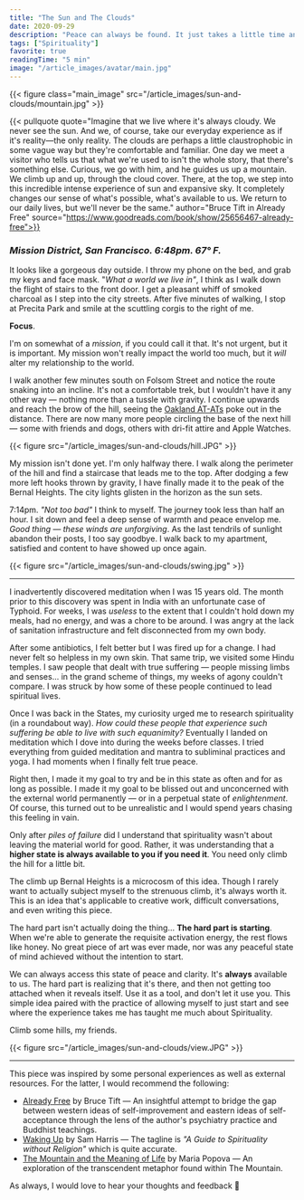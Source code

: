 ```yaml
---
title: "The Sun and The Clouds"
date: 2020-09-29
description: "Peace can always be found. It just takes a little time and effort."
tags: ["Spirituality"]
favorite: true
readingTime: "5 min"
image: "/article_images/avatar/main.jpg"
---
```


{{< figure class="main_image" src="/article_images/sun-and-clouds/mountain.jpg" >}}

{{< pullquote quote="Imagine that we live where it's always cloudy. We never see the sun. And we, of course, take our everyday experience as if it's reality—the only reality. The clouds are perhaps a little claustrophobic in some vague way but they're comfortable and familiar. One day we meet a visitor who tells us that what we're used to isn't the whole story, that there's something else. Curious, we go with him, and he guides us up a mountain. We climb up and up, through the cloud cover. There, at the top, we step into this incredible intense experience of sun and expansive sky. It completely changes our sense of what's possible, what's available to us. We return to our daily lives, but we'll never be the same." author="Bruce Tift in Already Free" source="https://www.goodreads.com/book/show/25656467-already-free">}}

### ***Mission District, San Francisco. 6:48pm. 67° F.***

It looks like a gorgeous day outside. I throw my phone on the bed, and grab my keys and face mask. "*What a world we live in"*, I think as I walk down the flight of stairs to the front door. I get a pleasant whiff of smoked charcoal as I step into the city streets. After five minutes of walking, I stop at Precita Park and smile at the scuttling corgis to the right of me.

**Focus**.

I'm on somewhat of a *mission*, if you could call it that. It's not urgent, but it is important. My mission won't really impact the world too much, but it *will* alter my relationship to the world.

I walk another few minutes south on Folsom Street and notice the route snaking into an incline. It's not a comfortable trek, but I wouldn't have it any other way — nothing more than a tussle with gravity. I continue upwards and reach the brow of the hill, seeing the [Oakland AT-ATs](https://www.sfgate.com/bayarea/article/Nah-dude-they-weren-t-cranes-they-were-garbage-3279459.php) poke out in the distance. There are now many more people circling the base of the next hill — some with friends and dogs, others with dri-fit attire and Apple Watches.

{{< figure src="/article_images/sun-and-clouds/hill.JPG" >}}

My mission isn't done yet. I'm only halfway there. I walk along the perimeter of the hill and find a staircase that leads me to the top. After dodging a few more left hooks thrown by gravity, I have finally made it to the peak of the Bernal Heights. The city lights glisten in the horizon as the sun sets.

7:14pm. *"Not too bad"* I think to myself. The journey took less than half an hour. I sit down and feel a deep sense of warmth and peace envelop me. *Good thing — these winds are unforgiving*. As the last tendrils of sunlight abandon their posts, I too say goodbye. I walk back to my apartment, satisfied and content to have showed up once again.

{{< figure src="/article_images/sun-and-clouds/swing.jpg" >}}

---

I inadvertently discovered meditation when I was 15 years old. The month prior to this discovery was spent in India with an unfortunate case of Typhoid. For weeks, I was *useless* to the extent that I couldn't hold down my meals, had no energy, and was a chore to be around. I was angry at the lack of sanitation infrastructure and felt disconnected from my own body.

After some antibiotics, I felt better but I was fired up for a change. I had never felt so helpless in my own skin. That same trip, we visited some Hindu temples. I saw people that dealt with true suffering — people missing limbs and senses... in the grand scheme of things, my weeks of  agony couldn't compare. I was struck by how some of these people continued to lead spiritual lives.

Once I was back in the States, my curiosity urged me to research spirituality (in a roundabout way). *How could these people that experience such suffering be able to live with such equanimity?* Eventually I landed on meditation which I dove into during the weeks before classes. I tried everything from guided meditation and mantra to subliminal practices and yoga. I had moments when I finally felt true peace.

Right then, I made it my goal to try and be in this state as often and for as long as possible. I made it my goal to be blissed out and unconcerned with the external world permanently — or in a perpetual state of *enlightenment*. Of course, this turned out to be unrealistic and I would spend years chasing this feeling in vain.

Only after *piles of failure* did I understand that spirituality wasn't about leaving the material world for good. Rather, it was understanding that a **higher state is always available to you if you need it**. You need only climb the hill for a little bit.

The climb up Bernal Heights is a microcosm of this idea. Though I rarely want to actually subject myself to the strenuous climb, it's always worth it. This is an idea that's applicable to creative work, difficult conversations, and even writing this piece.

The hard part isn't actually doing the thing... **The hard part is starting**. When we're able to generate the requisite activation energy, the rest flows like honey. No great piece of art was ever made, nor was any peaceful state of mind achieved without the intention to start.

We can always access this state of peace and clarity. It's **always** available to us. The hard part is realizing that it's there, and then not getting too attached when it reveals itself. Use it as a tool, and don't let it use you. This simple idea paired with the practice of allowing myself to just start and see where the experience takes me has taught me much about Spirituality.

Climb some hills, my friends.

{{< figure src="/article_images/sun-and-clouds/view.JPG" >}}

---

This piece was inspired by some personal experiences as well as external resources. For the latter, I would recommend the following:

- [Already Free](https://www.goodreads.com/review/show/3168135027) by Bruce Tift — An insightful attempt to bridge the gap between western ideas of self-improvement and eastern ideas of self-acceptance through the lens of the author's psychiatry practice and Buddhist teachings.
- [Waking Up](https://www.goodreads.com/review/show/3082779685) by Sam Harris — The tagline is *"A Guide to Spirituality without Religion"* which is quite accurate.
- [The Mountain and the Meaning of Life](https://www.brainpickings.org/2020/09/02/rene-daumal-mount-analogue/) by Maria Popova — An exploration of the transcendent metaphor found within The Mountain.

As always, I would love to hear your thoughts and feedback 💭